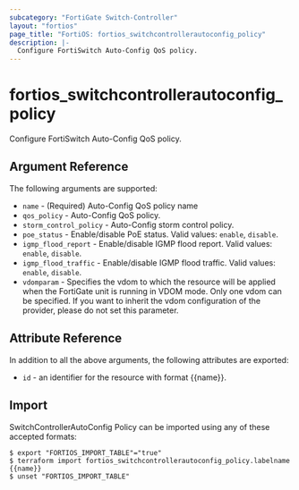 ```yaml
---
subcategory: "FortiGate Switch-Controller"
layout: "fortios"
page_title: "FortiOS: fortios_switchcontrollerautoconfig_policy"
description: |-
  Configure FortiSwitch Auto-Config QoS policy.
---
```


# fortios_switchcontrollerautoconfig_policy
Configure FortiSwitch Auto-Config QoS policy.

## Argument Reference

The following arguments are supported:

* `name` - (Required) Auto-Config QoS policy name
* `qos_policy` - Auto-Config QoS policy.
* `storm_control_policy` - Auto-Config storm control policy.
* `poe_status` - Enable/disable PoE status. Valid values: `enable`, `disable`.
* `igmp_flood_report` - Enable/disable IGMP flood report. Valid values: `enable`, `disable`.
* `igmp_flood_traffic` - Enable/disable IGMP flood traffic. Valid values: `enable`, `disable`.
* `vdomparam` - Specifies the vdom to which the resource will be applied when the FortiGate unit is running in VDOM mode. Only one vdom can be specified. If you want to inherit the vdom configuration of the provider, please do not set this parameter.


## Attribute Reference

In addition to all the above arguments, the following attributes are exported:
* `id` - an identifier for the resource with format {{name}}.

## Import

SwitchControllerAutoConfig Policy can be imported using any of these accepted formats:
```
$ export "FORTIOS_IMPORT_TABLE"="true"
$ terraform import fortios_switchcontrollerautoconfig_policy.labelname {{name}}
$ unset "FORTIOS_IMPORT_TABLE"
```
